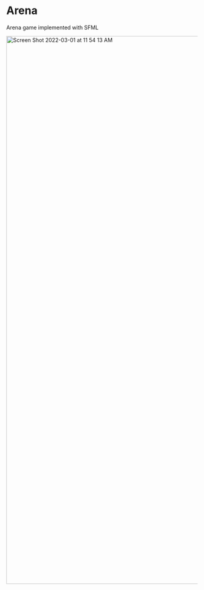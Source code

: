 # Arena
Arena game implemented with SFML 

<img width="1440" alt="Screen Shot 2022-03-01 at 11 54 13 AM" src="https://user-images.githubusercontent.com/77823268/156213247-b59035f9-8261-4699-a617-24373f2b26e1.png">
